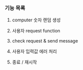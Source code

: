 ### 기능 목록

1. computer 숫자 랜덤 생성

2. 사용자 request function

3. check request & send message

4. 사용자 입력값 에러 처리

5. 종료 / 재시작
